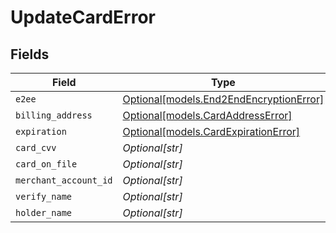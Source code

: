 # UpdateCardError


## Fields

| Field                                                                          | Type                                                                           | Required                                                                       | Description                                                                    |
| ------------------------------------------------------------------------------ | ------------------------------------------------------------------------------ | ------------------------------------------------------------------------------ | ------------------------------------------------------------------------------ |
| `e2ee`                                                                         | [Optional[models.End2EndEncryptionError]](../models/end2endencryptionerror.md) | :heavy_minus_sign:                                                             | N/A                                                                            |
| `billing_address`                                                              | [Optional[models.CardAddressError]](../models/cardaddresserror.md)             | :heavy_minus_sign:                                                             | N/A                                                                            |
| `expiration`                                                                   | [Optional[models.CardExpirationError]](../models/cardexpirationerror.md)       | :heavy_minus_sign:                                                             | N/A                                                                            |
| `card_cvv`                                                                     | *Optional[str]*                                                                | :heavy_minus_sign:                                                             | N/A                                                                            |
| `card_on_file`                                                                 | *Optional[str]*                                                                | :heavy_minus_sign:                                                             | N/A                                                                            |
| `merchant_account_id`                                                          | *Optional[str]*                                                                | :heavy_minus_sign:                                                             | N/A                                                                            |
| `verify_name`                                                                  | *Optional[str]*                                                                | :heavy_minus_sign:                                                             | N/A                                                                            |
| `holder_name`                                                                  | *Optional[str]*                                                                | :heavy_minus_sign:                                                             | N/A                                                                            |